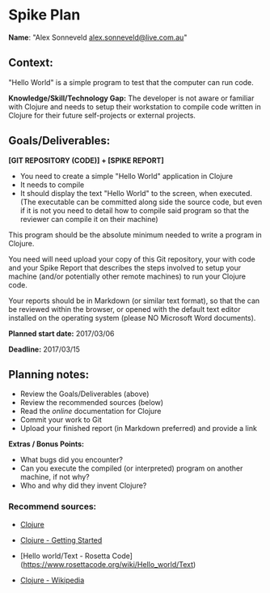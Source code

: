Spike Plan
==============

**Name**: "Alex Sonneveld <alex.sonneveld@live.com.au>"

## Context:
"Hello World" is a simple program to test that the computer can run code.

**Knowledge/Skill/Technology Gap:**
The developer is not aware or familiar with Clojure and needs to setup their
workstation to compile code written in Clojure for their future self-projects or
external projects.

## Goals/Deliverables:
**[GIT REPOSITORY (CODE)] + [SPIKE REPORT]**
- You need to create a simple "Hello World" application in Clojure
- It needs to compile
- It should display the text "Hello World" to the screen, when executed.
  (The executable can be committed along side the source code, but even if it is
  not you need to detail how to compile said program so that the reviewer can
  compile it on their machine)

This program should be the absolute minimum needed to write a program in
Clojure.

You need will need upload your copy of this Git repository, your with code and
your Spike Report that describes the steps involved to setup your machine
(and/or potentially other remote machines) to run your Clojure code.

Your reports should be in Markdown (or similar text format), so that the can be
reviewed within the browser, or opened with the default text editor installed on
the operating system (please NO Microsoft Word documents).

**Planned start date:**  2017/03/06

**Deadline:**  2017/03/15

## Planning notes:
- Review the Goals/Deliverables (above)
- Review the recommended sources (below)
- Read the _online_ documentation for Clojure
- Commit your work to Git
- Upload your finished report (in Markdown preferred) and provide a link

**Extras / Bonus Points:**

- What bugs did you encounter?
- Can you execute the compiled (or interpreted) program on another machine, if
  not why?
- Who and why did they invent Clojure?

### Recommend sources:
- [Clojure](https://clojure.org/)

- [Clojure - Getting Started](https://clojure.org/guides/getting_started)

- [Hello world/Text - Rosetta Code]
  (https://www.rosettacode.org/wiki/Hello_world/Text)

- [Clojure - Wikipedia](https://en.wikipedia.org/wiki/Clojure)
